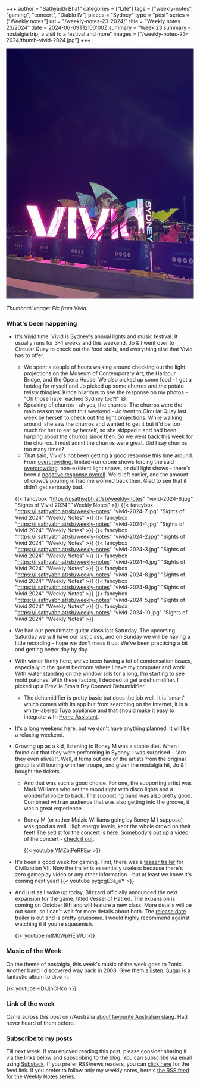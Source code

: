 +++
author = "Sathyajith Bhat"
categories = ["Life"]
tags = ["weekly-notes", "gaming", "concert", "Diablo IV"]
places = "Sydney"
type = "post"
series = ["Weekly notes"]
url = "/weekly-notes-23-2024/"
title = "Weekly notes 23/2024"
date = 2024-06-09T12:00:00Z
summary = "Week 23 summary - nostalgia trip, a visit to a festival and more"
images = ["/weekly-notes-23-2024/thumb-vivid-2024.jpg"]
+++

![](thumb-vivid-2024.jpg)

_Thumbnail image: Pic from Vivid._ 

### What's been happening

* It's [Vivid](https://www.vividsydney.com/) time. Vivid is Sydney's annual lights and music festival. It usually runs for 3-4 weeks and this weekend, Jo & I went over to Circular Quay to check out the food stalls, and everything else that Vivid has to offer. 
    * We spent a couple of hours walking around checking out the light projections on the Museum of Contemporary Art, the Harbour Bridge, and the Opera House. We also picked up some food - I got a hotdog for myself and Jo picked up some churros and the potato twisty thingies. Kinda hilarious to see the response on my photos - "Oh those have reached Sydney too?!" 😆. 
    * Speaking of churros - ah yes, the churros. The churros were the main reason we went this weekend - Jo went to Circular Quay last week by herself to check out the light projections. While walking around, she saw the churros and wanted to get it but it'd be too much for her to eat by herself, so she skipped it and had been harping about the churros since then.  So we went back this week for the churros. I must admit the churros were great. Did I say churros too many times? 
    * That said, Vivid's not been getting a good response this time around. From [overcrowding](https://www.abc.net.au/news/2024-06-09/vivid-sydney-crowds-drones-show-crush/103956778), limited-run drone shows forcing the said [overcrowding](https://x.com/ooomz/status/1799585901359907181), non-existent light shows, or dull light shows - there's been a [negative response overall](https://www.reddit.com/r/sydney/comments/1dbqk7d/vivid_i_cant_see_shit/). We'd left earlier, and the amount of crowds pouring in had me worried back then. Glad to see that it didn't get seriously bad.

    {{< fancybox "https://i.sathyabh.at/sb/weekly-notes" "vivid-2024-6.jpg" "Sights of Vivid 2024" "Weekly Notes" >}}
    {{< fancybox "https://i.sathyabh.at/sb/weekly-notes" "vivid-2024-7.jpg" "Sights of Vivid 2024" "Weekly Notes" >}}
    {{< fancybox "https://i.sathyabh.at/sb/weekly-notes" "vivid-2024-1.jpg" "Sights of Vivid 2024" "Weekly Notes" >}}
    {{< fancybox "https://i.sathyabh.at/sb/weekly-notes" "vivid-2024-2.jpg" "Sights of Vivid 2024" "Weekly Notes" >}}
    {{< fancybox "https://i.sathyabh.at/sb/weekly-notes" "vivid-2024-3.jpg" "Sights of Vivid 2024" "Weekly Notes" >}}
    {{< fancybox "https://i.sathyabh.at/sb/weekly-notes" "vivid-2024-4.jpg" "Sights of Vivid 2024" "Weekly Notes" >}}
    {{< fancybox "https://i.sathyabh.at/sb/weekly-notes" "vivid-2024-8.jpg" "Sights of Vivid 2024" "Weekly Notes" >}}
    {{< fancybox "https://i.sathyabh.at/sb/weekly-notes" "vivid-2024-9.jpg" "Sights of Vivid 2024" "Weekly Notes" >}}
    {{< fancybox "https://i.sathyabh.at/sb/weekly-notes" "vivid-2024-5.jpg" "Sights of Vivid 2024" "Weekly Notes" >}}
    {{< fancybox "https://i.sathyabh.at/sb/weekly-notes" "vivid-2024-10.jpg" "Sights of Vivid 2024" "Weekly Notes" >}}

* We had our penultimate guitar class last Saturday. The upcoming Saturday we will have our last class, and on Sunday we will be having a little recording - hope we don't mess it up. We've been practicing a bit and getting better day by day. 
* With winter firmly here, we've been having a lot of condensation issues, especially in the guest bedroom where I have my computer and work. With water standing on the window sills for a long, I'm starting to see mold patches. With these factors, I decided to get a dehumidifier. I picked up a Breville Smart Dry Connect Dehumidifier.
    * The dehumidifier is pretty basic but does the job well. It is 'smart' which comes with its app but from searching on the Internet, it is a white-labeled Tuya appliance and that should make it easy to integrate with [Home Assistant](https://www.home-assistant.io/integrations/tuya/). 
* It's a long weekend here, but we don't have anything planned. It will be a relaxing weekend.
* Growing up as a kid, listening to Boney M was a staple diet. When I found out that they were performing in Sydney, I was surprised - "Are they even alive?!". Well, it turns out one of the artists from the original group is still touring with her troupe, and given the nostalgia hit, Jo & I bought the tickets. 
    * And that was such a good choice. For one, the supporting artist was Mark Williams who set the mood right with disco lights and a wonderful voice to back. The supporting band was also pretty good. Combined with an audience that was also getting into the groove, it was a great experience. 
    * Boney M (or rather Maizie Williams going by Boney M I suppose) was good as well. High energy levels, kept the whole crowd on their feet! The setlist for the concert is here. Somebody's put up a video of the concert - [check it out](https://www.youtube.com/watch?v=YMZbjPeRPEw).

      {{< youtube YMZbjPeRPEw >}}

* It's been a good week for gaming. First, there was a [teaser trailer](https://www.youtube.com/watch?v=pygcgE3a_uY) for Civilization VII. Now the trailer is essentially useless because there's zero gameplay video or any other information - but at least we know it's coming next year! 
  {{< youtube pygcgE3a_uY >}}
* And just as I woke up today, Blizzard officially announced the next expansion for the game, titled Vessel of Hatred. The expansion is coming on October 8th and will feature a new class. More details will be out soon, so I can't wait for more details about both. The [release date trailer](https://www.youtube.com/watch?v=mtM0WpHEjWU) is out and is pretty gruesome. I would highly recommend against watching it if you're squeamish.  

  {{< youtube mtM0WpHEjWU >}}

### Music of the Week

On the theme of nostalgia, this week's music of the week goes to Tonic. Another band I discovered way back in 2008. Give them [a listen](https://www.youtube.com/watch?v=-lDIJjnCHco). [Sugar](https://open.spotify.com/album/2pfR40PFGyoOirj1AYRxGH?si=ylX10vkbS76PiYzavjBHDQ) is a fantastic album to dive in. 

{{< youtube -lDIJjnCHco >}}

### Link of the week

Came across this post on r/Australia [about favourite Australian slang](https://www.reddit.com/r/australia/comments/1d2eweq/favourite_slang_term/). Had never heard of them before.

### Subscribe to my posts

Till next week. If you enjoyed reading this post, please consider sharing it via the links below and subscribing to the blog. You can subscribe via email using [Substack](https://sathyabhat.substack.com/). If you prefer RSS/news readers, you can [click here](https://sathyabh.at/index.xml) for the feed link. If you prefer to follow only my weekly notes, here's [the RSS feed](https://sathyabh.at/series/weekly-notes/index.xml) for the Weekly Notes series. 